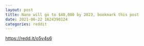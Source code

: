 ```yaml
--- 
layout: post 
title: Nano will go to $40,000 by 2023, bookmark this post 
date: 2021-06-22 1624390124 
categories: reddit 
--- 
```

https://redd.it/o5v4s6